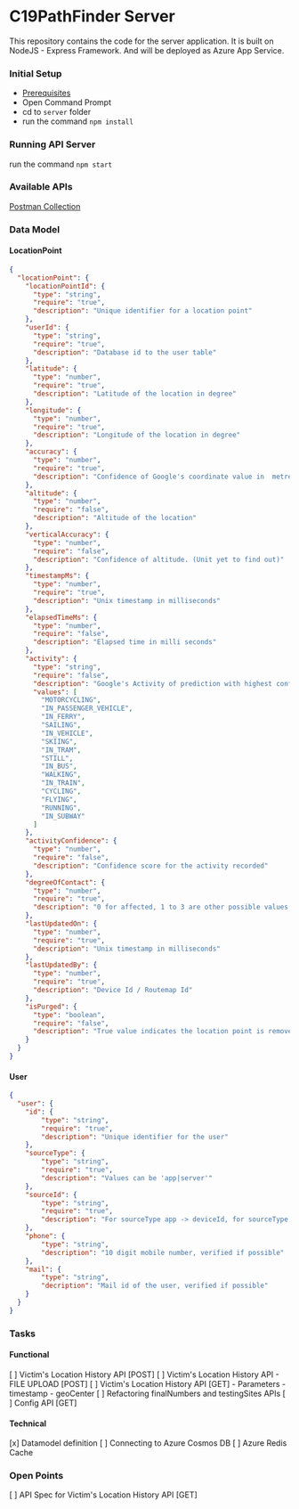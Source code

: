 # C19PathFinder Server

This repository contains the code for the server application. It is built on NodeJS - Express Framework. And will be deployed as Azure App Service.

### Initial Setup
- [Prerequisites](https://docs.microsoft.com/en-gb/azure/app-service/containers/quickstart-nodejs#prerequisites)
- Open Command Prompt
- cd to `server` folder
- run the command `npm install`

### Running API Server
run the command `npm start`

### Available APIs
[Postman Collection](https://www.getpostman.com/collections/408465756d4682e64e12)

### Data Model

#### LocationPoint
```json
{
  "locationPoint": {
    "locationPointId": {
      "type": "string",
      "require": "true",
      "description": "Unique identifier for a location point" 
    },
    "userId": {
      "type": "string",
      "require": "true",
      "description": "Database id to the user table"
    },
    "latitude": {
      "type": "number",
      "require": "true",
      "description": "Latitude of the location in degree"
    },
    "longitude": {
      "type": "number",
      "require": "true",
      "description": "Longitude of the location in degree"
    },
    "accuracy": {
      "type": "number",
      "require": "true",
      "description": "Confidence of Google's coordinate value in  metres / Radius of the location under consideration in metres"
    },
    "altitude": {
      "type": "number",
      "require": "false",
      "description": "Altitude of the location"
    },
    "verticalAccuracy": {
      "type": "number",
      "require": "false",
      "description": "Confidence of altitude. (Unit yet to find out)"
    },
    "timestampMs": {
      "type": "number",
      "require": "true",
      "description": "Unix timestamp in milliseconds"
    },
    "elapsedTimeMs": {
      "type": "number",
      "require": "false",
      "description": "Elapsed time in milli seconds"
    },
    "activity": {
      "type": "string",
      "require": "false",
      "description": "Google's Activity of prediction with highest confidence.",
      "values": [        
        "MOTORCYCLING",
        "IN_PASSENGER_VEHICLE",
        "IN_FERRY",
        "SAILING",
        "IN_VEHICLE",
        "SKIING",
        "IN_TRAM",
        "STILL",
        "IN_BUS",
        "WALKING",
        "IN_TRAIN",
        "CYCLING",
        "FLYING",
        "RUNNING",
        "IN_SUBWAY"
      ]
    },
    "activityConfidence": {
      "type": "number",
      "require": "false",
      "description": "Confidence score for the activity recorded"
    },
    "degreeOfContact": {
      "type": "number",
      "require": "true",
      "description": "0 for affected, 1 to 3 are other possible values. Duplicated value from User document"
    },
    "lastUpdatedOn": {
      "type": "number",
      "require": "true",
      "description": "Unix timestamp in milliseconds"
    },
    "lastUpdatedBy": {
      "type": "number",
      "require": "true",
      "description": "Device Id / Routemap Id"
    },
    "isPurged": {
      "type": "boolean",
      "require": "false",
      "description": "True value indicates the location point is removed."
    }
  }
}
```

#### User
```json
{
  "user": {
    "id": {
        "type": "string",
        "require": "true",
        "description": "Unique identifier for the user"
    },
    "sourceType": {
        "type": "string",
        "require": "true",
        "description": "Values can be 'app|server'"
    },
    "sourceId": {
        "type": "string",
        "require": "true",
        "description": "For sourceType app -> deviceId, for sourceType server -> routeMapId"
    },
    "phone": {
        "type": "string",
        "description": "10 digit mobile number, verified if possible"
    },
    "mail": {
        "type": "string",
        "decription": "Mail id of the user, verified if possible"
    }
  }
}
```

### Tasks
#### Functional 
[ ] Victim's Location History API [POST]
[ ] Victim's Location History API - FILE UPLOAD [POST]
[ ] Victim's Location History API [GET]
    - Parameters
      - timestamp
      - geoCenter
[ ] Refactoring finalNumbers and testingSites APIs
[ ] Config API [GET]

#### Technical
[x] Datamodel definition
[ ] Connecting to Azure Cosmos DB
[ ] Azure Redis Cache

### Open Points
[ ] API Spec for Victim's Location History API [GET]